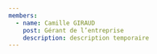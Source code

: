 ```yaml
---
members:
  - name: Camille GIRAUD
    post: Gérant de l’entreprise
    description: description temporaire
---
```

